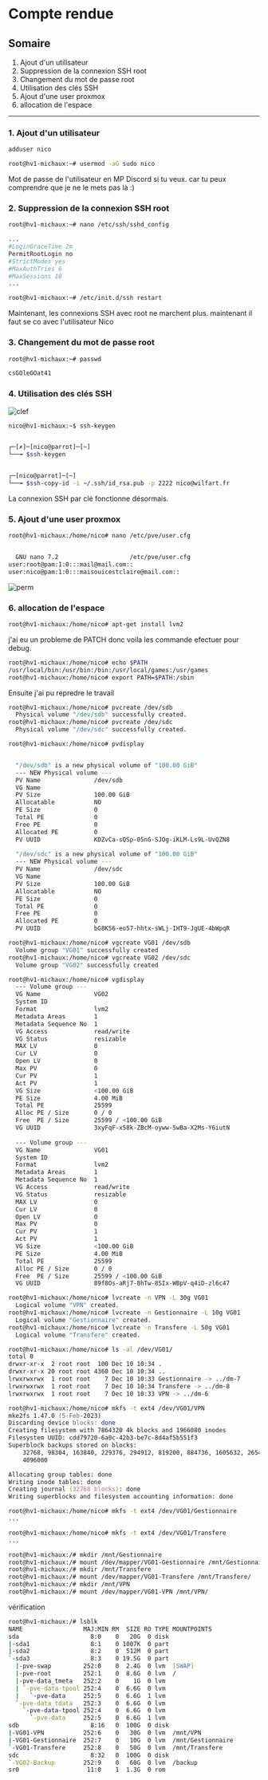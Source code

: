 # Compte rendue

## Somaire
1. Ajout d'un utilisateur
2. Suppression de la connexion SSH root
3. Changement du mot de passe root
4. Utilisation des clés SSH
5. Ajout d'une user proxmox
6. allocation de l'espace
---
### 1. Ajout d'un utilisateur


```zsh
adduser nico

root@hv1-michaux:~# usermod -aG sudo nico

```

Mot de passe de l'utilisateur en MP Discord si tu veux. car tu peux comprendre que je ne le mets pas là :)

### 2. Suppression de la connexion SSH root

```zsh
root@hv1-michaux:~# nano /etc/ssh/sshd_config

...
#LoginGraceTime 2m
PermitRootLogin no
#StrictModes yes
#MaxAuthTries 6
#MaxSessions 10
...

root@hv1-michaux:~# /etc/init.d/ssh restart
```

Maintenant, les connexions SSH avec root ne marchent plus. maintenant il faut se co avec l'utilisateur Nico

### 3. Changement du mot de passe root

```zsh
root@hv1-michaux:~# passwd

csGOleGOat41

```

### 4. Utilisation des clés SSH


![clef](https://media.tenor.com/3r0eT--shu0AAAAM/ewan-mewing.gif)
```zsh
nico@hv1-michaux:~$ ssh-keygen


┌─[✗]─[nico@parrot]─[~]
└──╼ $ssh-keygen


┌─[nico@parrot]─[~]
└──╼ $ssh-copy-id -i ~/.ssh/id_rsa.pub -p 2222 nico@wilfart.fr

```

La connexion SSH par clé fonctionne désormais.

### 5. Ajout d'une user proxmox

```zsh
root@hv1-michaux:/home/nico# nano /etc/pve/user.cfg 


  GNU nano 7.2                    /etc/pve/user.cfg                             
user:root@pam:1:0:::mail@mail.com::
user:nico@pam:1:0:::maisouicestclaire@mail.com::

```
  
![perm](/image/user.png)


### 6. allocation de l'espace





```zsh
root@hv1-michaux:/home/nico# apt-get install lvm2

```

j'ai eu un probleme de PATCH donc voila les commande efectuer pour debug.  

```zsh
root@hv1-michaux:/home/nico# echo $PATH
/usr/local/bin:/usr/bin:/bin:/usr/local/games:/usr/games
root@hv1-michaux:/home/nico# export PATH=$PATH:/sbin
```

Ensuite j'ai pu repredre le travail

```zsh
root@hv1-michaux:/home/nico# pvcreate /dev/sdb
  Physical volume "/dev/sdb" successfully created.
root@hv1-michaux:/home/nico# pvcreate /dev/sdc
  Physical volume "/dev/sdc" successfully created.
```

```zsh
root@hv1-michaux:/home/nico# pvdisplay


  "/dev/sdb" is a new physical volume of "100.00 GiB"
  --- NEW Physical volume ---
  PV Name               /dev/sdb
  VG Name               
  PV Size               100.00 GiB
  Allocatable           NO
  PE Size               0   
  Total PE              0
  Free PE               0
  Allocated PE          0
  PV UUID               KDZvCa-sQSp-05nG-SJOg-iKLM-Ls9L-UvQZN8
   
  "/dev/sdc" is a new physical volume of "100.00 GiB"
  --- NEW Physical volume ---
  PV Name               /dev/sdc
  VG Name               
  PV Size               100.00 GiB
  Allocatable           NO
  PE Size               0   
  Total PE              0
  Free PE               0
  Allocated PE          0
  PV UUID               bG8K56-eo57-hhtx-sWLj-IHT9-JgUE-4bWpqR

```

```zsh
root@hv1-michaux:/home/nico# vgcreate VG01 /dev/sdb
  Volume group "VG01" successfully created
root@hv1-michaux:/home/nico# vgcreate VG02 /dev/sdc
  Volume group "VG02" successfully created

root@hv1-michaux:/home/nico# vgdisplay
  --- Volume group ---
  VG Name               VG02
  System ID             
  Format                lvm2
  Metadata Areas        1
  Metadata Sequence No  1
  VG Access             read/write
  VG Status             resizable
  MAX LV                0
  Cur LV                0
  Open LV               0
  Max PV                0
  Cur PV                1
  Act PV                1
  VG Size               <100.00 GiB
  PE Size               4.00 MiB
  Total PE              25599
  Alloc PE / Size       0 / 0   
  Free  PE / Size       25599 / <100.00 GiB
  VG UUID               3xyFqF-x58k-ZBcM-oyww-5wBa-X2Ms-Y6iutN
   
  --- Volume group ---
  VG Name               VG01
  System ID             
  Format                lvm2
  Metadata Areas        1
  Metadata Sequence No  1
  VG Access             read/write
  VG Status             resizable
  MAX LV                0
  Cur LV                0
  Open LV               0
  Max PV                0
  Cur PV                1
  Act PV                1
  VG Size               <100.00 GiB
  PE Size               4.00 MiB
  Total PE              25599
  Alloc PE / Size       0 / 0   
  Free  PE / Size       25599 / <100.00 GiB
  VG UUID               89f8Os-aRj7-8hTw-8SIx-WBpV-q4iD-zl6c47

```

```zsh
root@hv1-michaux:/home/nico# lvcreate -n VPN -L 30g VG01
  Logical volume "VPN" created.
root@hv1-michaux:/home/nico# lvcreate -n Gestionnaire -L 10g VG01
  Logical volume "Gestionnaire" created.
root@hv1-michaux:/home/nico# lvcreate -n Transfere -L 50g VG01
  Logical volume "Transfere" created.

root@hv1-michaux:/home/nico# ls -al /dev/VG01/
total 0
drwxr-xr-x  2 root root  100 Dec 10 10:34 .
drwxr-xr-x 20 root root 4360 Dec 10 10:34 ..
lrwxrwxrwx  1 root root    7 Dec 10 10:33 Gestionnaire -> ../dm-7
lrwxrwxrwx  1 root root    7 Dec 10 10:34 Transfere -> ../dm-8
lrwxrwxrwx  1 root root    7 Dec 10 10:33 VPN -> ../dm-6
```

```zsh
root@hv1-michaux:/home/nico# mkfs -t ext4 /dev/VG01/VPN
mke2fs 1.47.0 (5-Feb-2023)
Discarding device blocks: done                            
Creating filesystem with 7864320 4k blocks and 1966080 inodes
Filesystem UUID: cdd79720-6a0c-42b3-be7c-8d4af5b551f3
Superblock backups stored on blocks: 
	32768, 98304, 163840, 229376, 294912, 819200, 884736, 1605632, 2654208, 
	4096000

Allocating group tables: done                            
Writing inode tables: done                            
Creating journal (32768 blocks): done
Writing superblocks and filesystem accounting information: done 

root@hv1-michaux:/home/nico# mkfs -t ext4 /dev/VG01/Gestionnaire
...

root@hv1-michaux:/home/nico# mkfs -t ext4 /dev/VG01/Transfere 
...

```


```zsh
root@hv1-michaux:/# mkdir /mnt/Gestionnaire
root@hv1-michaux:/# mount /dev/mapper/VG01-Gestionnaire /mnt/Gestionnaire
root@hv1-michaux:/# mkdir /mnt/Transfere
root@hv1-michaux:/# mount /dev/mapper/VG01-Transfere /mnt/Transfere/
root@hv1-michaux:/# mkdir /mnt/VPN
root@hv1-michaux:/# mount /dev/mapper/VG01-VPN /mnt/VPN/

```

vérification

```zsh
root@hv1-michaux:/# lsblk
NAME                 MAJ:MIN RM  SIZE RO TYPE MOUNTPOINTS
sda                    8:0    0   20G  0 disk 
|-sda1                 8:1    0 1007K  0 part 
|-sda2                 8:2    0  512M  0 part 
`-sda3                 8:3    0 19.5G  0 part 
  |-pve-swap         252:0    0  2.4G  0 lvm  [SWAP]
  |-pve-root         252:1    0  8.6G  0 lvm  /
  |-pve-data_tmeta   252:2    0    1G  0 lvm  
  | `-pve-data-tpool 252:4    0  6.6G  0 lvm  
  |   `-pve-data     252:5    0  6.6G  1 lvm  
  `-pve-data_tdata   252:3    0  6.6G  0 lvm  
    `-pve-data-tpool 252:4    0  6.6G  0 lvm  
      `-pve-data     252:5    0  6.6G  1 lvm  
sdb                    8:16   0  100G  0 disk 
|-VG01-VPN           252:6    0   30G  0 lvm  /mnt/VPN
|-VG01-Gestionnaire  252:7    0   10G  0 lvm  /mnt/Gestionnaire
`-VG01-Transfere     252:8    0   50G  0 lvm  /mnt/Transfere
sdc                    8:32   0  100G  0 disk 
`-VG02-Backup        252:9    0   60G  0 lvm  /backup
sr0                   11:0    1  1.3G  0 rom  

```